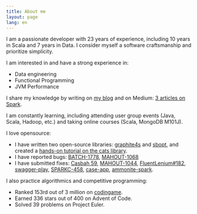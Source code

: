 ```yaml
---
title: About me
layout: page
lang: en
---
```

I am a passionate developer with 23 years of experience, including 10 years in Scala and 7 years in Data. I consider myself a software craftsmanship and prioritize simplicity.

I am interested in and have a strong experience in:
- Data engineering
- Functional Programming
- JVM Performance

I share my knowledge by writing on [my blog](https://www.yannmoisan.com) and on Medium: [3 articles on Spark](https://medium.com/@yamo93).

I am constantly learning, including attending user group events (Java, Scala, Hadoop, etc.) and taking online courses (Scala, MongoDB M101J).

I love opensource:
- I have written two open-source libraries: [graphite4s](https://github.com/YannMoisan/graphite4s) and [sbopt](https://github.com/YannMoisan/sbopt), and created a [hands-on tutorial on the cats library](https://github.com/YannMoisan/hands-on-cats).
- I have reported bugs: [BATCH-1778](https://github.com/spring-projects/spring-batch/issues/1812), [MAHOUT-1068](https://issues.apache.org/jira/browse/MAHOUT-1068)
- I have submitted fixes: [Casbah 59](https://github.com/mongodb/casbah/pull/59), [MAHOUT-1044](https://issues.apache.org/jira/browse/MAHOUT-1044), [FluentLenium#182](https://github.com/FluentLenium/FluentLenium/pull/182), [swagger-play](https://github.com/swagger-api/swagger-play/pull/53/files), [SPARKC-458](https://github.com/datastax/spark-cassandra-connector/pull/1216), [case-app](https://github.com/alexarchambault/case-app/pull/225), [ammonite-spark](https://github.com/alexarchambault/ammonite-spark/pull/58).

I also practice algorithmics and competitive programming:

- Ranked 153rd out of 3 million on [codingame](https://www.codingame.com/profile/ac2d137258e2a4fef87ec64dcdd1b5eb539451).
- Earned 336 stars out of 400 on Advent of Code.
- Solved 39 problems on Project Euler.
